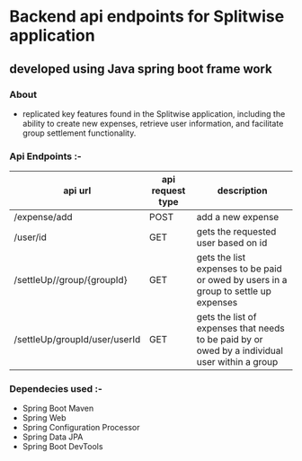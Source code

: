 # Backend api endpoints for Splitwise application
## developed using Java spring boot frame work

### About
- replicated key features found in the Splitwise application, including the ability to create new expenses, retrieve user information, and facilitate group settlement functionality.


### Api Endpoints :-

  
| api url      | api request type |  description
| ----------- | ----------- |   ------------
| /expense/add      | POST      |  add a new expense
| /user/id   | GET        | gets the requested user based on id
| /settleUp//group/{groupId} | GET | gets the list expenses to be paid or owed by users in a group to settle up expenses
| /settleUp/groupId/user/userId | GET | gets the list of expenses that needs to be paid by or owed by a individual user within a group

### Dependecies used :-
- Spring Boot Maven
- Spring Web
- Spring Configuration Processor
- Spring Data JPA
- Spring Boot DevTools
